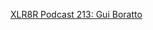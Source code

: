 ---
layout: post
wordpress_id: 1240
wordpress_url: http://noesbueno.com/archives/1240
date: '2011-08-31 16:54:56 -0500'
date_gmt: '2011-08-31 21:54:56 -0500'
body: |
  <p><a href="http://www.xlr8r.com/podcast/2011/08/gui-boratto">XLR8R Podcast 213: Gui Boratto</a></p>
---